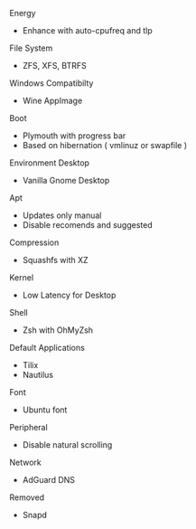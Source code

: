 Energy
- Enhance with auto-cpufreq and tlp

File System
- ZFS, XFS, BTRFS

Windows Compatibilty
- Wine AppImage

Boot
- Plymouth with progress bar
- Based on hibernation ( vmlinuz or swapfile )

Environment Desktop
- Vanilla Gnome Desktop

Apt
- Updates only manual
- Disable recomends and suggested 

Compression
- Squashfs with XZ

Kernel
- Low Latency for Desktop

Shell
- Zsh with OhMyZsh

Default Applications
- Tilix
- Nautilus

Font
- Ubuntu font

Peripheral
- Disable natural scrolling

Network
- AdGuard DNS

Removed
- Snapd